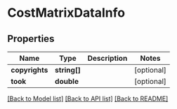 # CostMatrixDataInfo

## Properties
Name | Type | Description | Notes
------------ | ------------- | ------------- | -------------
**copyrights** | **string[]** |  | [optional] 
**took** | **double** |  | [optional] 

[[Back to Model list]](../README.md#documentation-for-models) [[Back to API list]](../README.md#documentation-for-api-endpoints) [[Back to README]](../README.md)


